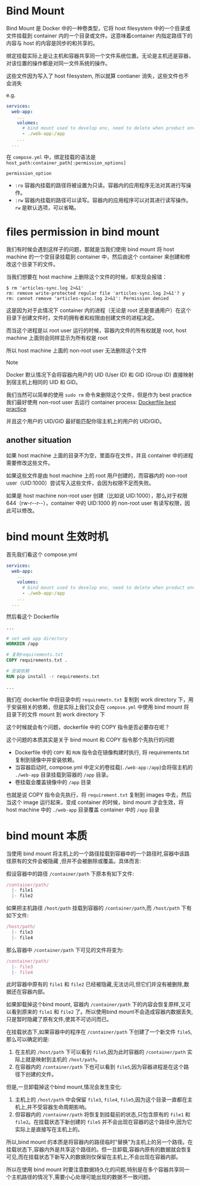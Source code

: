 # Bind Mount

Bind Mount 是 Docker 中的一种卷类型，它将 host filesystem 中的一个目录或文件挂载到 container 内的一个目录或文件。这意味着container 内指定路径下的内容与 host 的内容是同步的和共享的。

绑定挂载实际上是让主机和容器共享同一个文件系统位置。无论是主机还是容器，对该位置的操作都是对同一文件系统的操作。

这些文件因为写入了 host filesystem, 所以就算 contianer 消失，这些文件也不会消失

e.g.

```yaml
services:
  web-app:
    ...
    volumes:
      # bind mount used to develop env, need to delete when product env
      - ./web-app:/app
    ...
  ...
```

在 `compose.yml` 中，绑定挂载的语法是 `host_path:container_path[:permission_options]`

`permission_option`

- `:ro` 容器内挂载的路径将被设置为只读。容器内的应用程序无法对其进行写操作。
- `:rw` 容器内挂载的路径可以读写。容器内的应用程序可以对其进行读写操作。`rw` 是默认选项，可以省略。



# files permission in bind mount

我们有时候会遇到这样子的问题，那就是当我们使用 bind mount 将 host machine 的一个空目录挂载到 container 中，然后由这个 container 来创建和修改这个目录下的文件。

当我们想要在 host machine 上删除这个文件的时候，却发现会报错：

```shell
$ rm 'articles-sync.log 2>&1'
rm: remove write-protected regular file 'articles-sync.log 2>&1'? y
rm: cannot remove 'articles-sync.log 2>&1': Permission denied
```

这是因为对于此情况下 container 内的进程（无论是 root 还是普通用户）在这个目录下创建文件时，文件的拥有者和权限由创建文件的进程决定。

而当这个进程是以 root user 运行的时候，容器内文件的所有权就是 root, host machine 上面则会同样显示为所有权是 root

所以 host machine 上面的 non-root user 无法删除这个文件

> [!note]
>
> Docker 默认情况下会将容器内用户的 UID (User ID) 和 GID (Group ID) 直接映射到宿主机上相同的 UID 和 GID。

我们当然可以简单的使用 `sudo rm` 命令来删除这个文件，但是作为 best practice 我们最好使用 non-root user 去运行 container process: [Dockerfile best practice](./03-images/dockerfile/best-practice.md)

并且这个用户的 UID/GID 最好能匹配你宿主机上的用户的 UID/GID。

## another situation

如果 host machine 上面的目录不为空，里面存在文件，并且 container 中的进程需要修改这些文件。

如果这些文件是由 host machine 上的 root 用户创建的，而容器内的 non-root user（UID:1000）尝试写入这些文件，会因为权限不足而失败。

如果是 host machine non-root user 创建（比如说 UID:1000），那么对于权限 644（rw-r--r--），container 中的 UID:1000 的 non-root user 有读写权限，因此可以修改。

# bind mount 生效时机

首先我们看这个 compose.yml

```yaml
services:
  web-app:
    ...
    volumes:
      # bind mount used to develop env, need to delete when product env
      - ./web-app:/app
    ...
  ...
```

然后看这个 Dockerfile

```dockerfile
...

# set web app directory
WORKDIR /app

# 复制requirements.txt
COPY requirements.txt .

# 安装依赖
RUN pip install -r requirements.txt

...
```

我们在 dockerfile 中将目录中的 `requiremetn.txt` 复制到 work directory 下，用于安装相关的依赖，但是实际上我们又会在 `compose.yml` 中使用 bind mount 将目录下的文件 mount 到 work directory 下

这个时候就会有个问题，dockerfile 中的 COPY 指令是否必要存在呢？

这个问题的本质其实是关于 bind mount 和 COPY 指令那个先执行的问题

- Dockerfile 中的 `COPY` 和 `RUN` 指令会在镜像构建时执行, 将 requirements.txt 复制到镜像中并安装依赖。
- 当容器启动时, compose.yml 中定义的卷挂载(`./web-app:/app`)会将宿主机的 `./web-app` 目录挂载到容器的 `/app` 目录。
- 卷挂载会覆盖镜像中的 `/app` 目录

也就是说 COPY 指令会先执行，将 `requirement.txt` 复制到 images 中去，然后当这个 image 运行起来，变成 container 的时候，bind mount 才会生效，将 host machine 中的 `./web-app` 目录覆盖 container 中的 `/app` 目录

# bind mount 本质

当使用 bind mount 将主机上的一个路径挂载到容器中的一个路径时,容器中该路径原有的文件会被隐藏 ,但并不会被删除或覆盖。具体而言:

假设容器中的路径 `/container/path` 下原本有如下文件:

```javascript
/container/path/
  |- file1
  |- file2
```

如果把主机路径 `/host/path` 挂载到容器的 `/container/path`,而 `/host/path` 下有如下文件:

```javascript
/host/path/
  |- file3 
  |- file4
```

那么容器中 `/container/path` 下可见的文件将变为:

```javascript
/container/path/  
  |- file3
  |- file4  
```

此时容器中原有的 `file1` 和 `file2` 已经被隐藏,无法访问,但它们并没有被删除,数据还在容器内部。

如果卸载掉这个bind mount, 容器内 `/container/path` 下的内容会恢复原样,又可以看到原来的 `file1` 和 `file2` 了。所以使用bind mount不会造成容器内数据丢失,只是暂时隐藏了原有文件,使其不可访问而已。

在挂载状态下,如果容器中的程序在 `/container/path` 下创建了一个新文件 `file5`,那么可以确定的是:

1. 在主机的 `/host/path` 下可以看到 `file5`,因为此时容器的 `/container/path` 实际上就是映射到主机的 `/host/path`。
2. 在容器内的 `/container/path` 下也可以看到 `file5`,因为容器进程是在这个路径下创建的文件。

但是,一旦卸载掉这个bind mount,情况会发生变化:

1. 主机上的 `/host/path` 中会保留 `file3`, `file4`, `file5`,因为这个目录一直都在主机上,并不受容器生命周期影响。
2. 但容器内的 `/container/path` 将恢复到挂载前的状态,只包含原有的 `file1` 和 `file2`。在挂载状态下新创建的 `file5` 并不会出现在容器的这个路径中,因为它实际上是直接写在主机上的。

所以,bind mount 的本质是将容器内的路径临时"替换"为主机上的另一个路径。在挂载状态下,容器内外是共享这个路径的。但一旦卸载,容器内原有的数据就会恢复可见,而在挂载状态下新写入的数据则仅保留在主机上,不会出现在容器内部。

所以在使用 bind mount 时要注意数据持久化的问题,特别是在多个容器共享同一个主机路径的情况下,需要小心处理可能出现的数据不一致问题。
